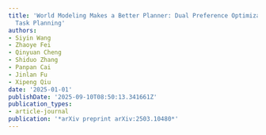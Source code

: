 ```yaml
---
title: 'World Modeling Makes a Better Planner: Dual Preference Optimization for Embodied
  Task Planning'
authors:
- Siyin Wang
- Zhaoye Fei
- Qinyuan Cheng
- Shiduo Zhang
- Panpan Cai
- Jinlan Fu
- Xipeng Qiu
date: '2025-01-01'
publishDate: '2025-09-10T08:50:13.341661Z'
publication_types:
- article-journal
publication: '*arXiv preprint arXiv:2503.10480*'
---
```

